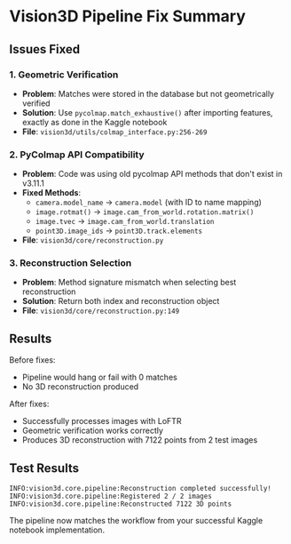 # Vision3D Pipeline Fix Summary

## Issues Fixed

### 1. **Geometric Verification**
- **Problem**: Matches were stored in the database but not geometrically verified
- **Solution**: Use `pycolmap.match_exhaustive()` after importing features, exactly as done in the Kaggle notebook
- **File**: `vision3d/utils/colmap_interface.py:256-269`

### 2. **PyColmap API Compatibility**
- **Problem**: Code was using old pycolmap API methods that don't exist in v3.11.1
- **Fixed Methods**:
  - `camera.model_name` → `camera.model` (with ID to name mapping)
  - `image.rotmat()` → `image.cam_from_world.rotation.matrix()`
  - `image.tvec` → `image.cam_from_world.translation`
  - `point3D.image_ids` → `point3D.track.elements`
- **File**: `vision3d/core/reconstruction.py`

### 3. **Reconstruction Selection**
- **Problem**: Method signature mismatch when selecting best reconstruction
- **Solution**: Return both index and reconstruction object
- **File**: `vision3d/core/reconstruction.py:149`

## Results

Before fixes:
- Pipeline would hang or fail with 0 matches
- No 3D reconstruction produced

After fixes:
- Successfully processes images with LoFTR
- Geometric verification works correctly
- Produces 3D reconstruction with 7122 points from 2 test images

## Test Results

```
INFO:vision3d.core.pipeline:Reconstruction completed successfully!
INFO:vision3d.core.pipeline:Registered 2 / 2 images
INFO:vision3d.core.pipeline:Reconstructed 7122 3D points
```

The pipeline now matches the workflow from your successful Kaggle notebook implementation.